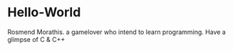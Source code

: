 # Hello-World

Rosmend Morathis. a gamelover who intend to learn programming.
Have a glimpse of C & C++

